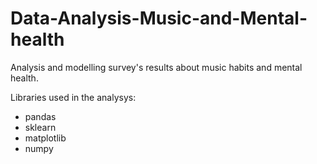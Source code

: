 # Data-Analysis-Music-and-Mental-health
Analysis and modelling survey's results about music habits and mental health.

Libraries used in the analysys:
- pandas
- sklearn
- matplotlib
- numpy
